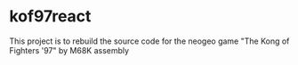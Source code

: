 # kof97react
This project is to rebuild the source code for the neogeo game "The Kong of Fighters '97" by M68K assembly
